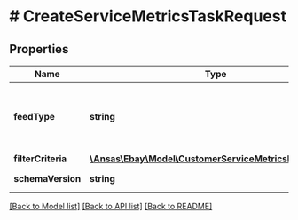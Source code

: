 # # CreateServiceMetricsTaskRequest

## Properties

Name | Type | Description | Notes
------------ | ------------- | ------------- | -------------
**feedType** | **string** | The &lt;strong&gt;feedType&lt;/strong&gt; specified for the task. The report lists the transaction details that contribute to the service metrics evaluation. Supported types include:&lt;p&gt;&lt;code&gt;CUSTOMER_SERVICE_METRICS_REPORT&lt;/code&gt;&lt;/p&gt; | [optional]
**filterCriteria** | [**\Ansas\Ebay\Model\CustomerServiceMetricsFilterCriteria**](CustomerServiceMetricsFilterCriteria.md) |  | [optional]
**schemaVersion** | **string** | The version number of the file format. &lt;p&gt;&lt;b&gt;Valid value: &lt;/b&gt;&lt;code&gt;1.0&lt;/code&gt;&lt;p&gt; | [optional]

[[Back to Model list]](../../README.md#models) [[Back to API list]](../../README.md#endpoints) [[Back to README]](../../README.md)
